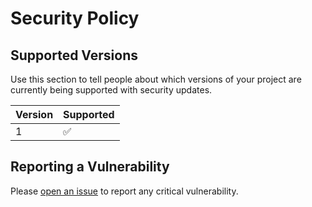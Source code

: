# Security Policy

## Supported Versions

Use this section to tell people about which versions of your project are
currently being supported with security updates.

| Version | Supported          |
| ------- | ------------------ |
| 1   | :white_check_mark: |

## Reporting a Vulnerability

Please [open an issue](https://github.com/fabriziosalmi/uglyfeed-cdn/issues/new/choose) to report any critical vulnerability.
